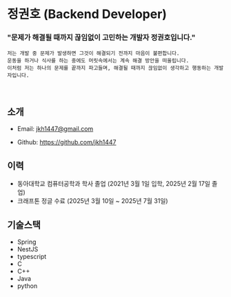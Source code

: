 # 정권호 (Backend Developer) 

### "문제가 해결될 때까지 끊임없이 고민하는 개발자 정권호입니다."
```
저는 개발 중 문제가 발생하면 그것이 해결되기 전까지 마음이 불편합니다.
운동을 하거나 식사를 하는 중에도 머릿속에서는 계속 해결 방안을 떠올립니다.
이처럼 저는 하나의 문제를 끝까지 파고들며, 해결될 때까지 끊임없이 생각하고 행동하는 개발자입니다.
```
<br>


## 소개

* Email: jkh1447@gmail.com

* Github: https://github.com/jkh1447


## 이력

* 동아대학교 컴퓨터공학과 학사 졸업 (2021년 3월 1일 입학, 2025년 2월 17일 졸업)
* 크래프톤 정글 수료 (2025년 3월 10일 ~ 2025년 7월 31일)


## 기술스택

* Spring
* NestJS
* typescript
* C
* C++
* Java
* python


## 
